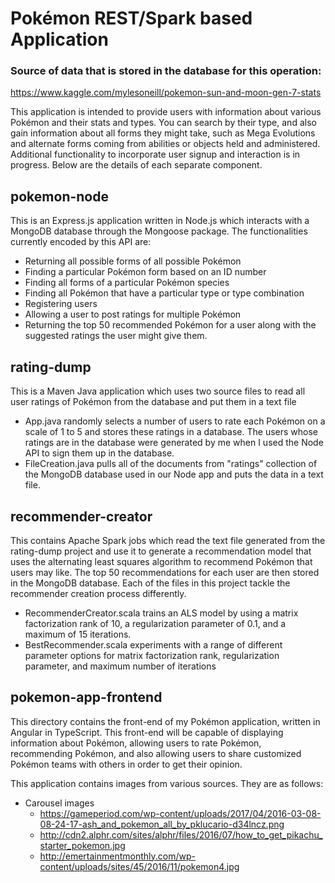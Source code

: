# Pokémon REST/Spark based Application

### Source of data that is stored in the database for this operation:
https://www.kaggle.com/mylesoneill/pokemon-sun-and-moon-gen-7-stats

This application is intended to provide users with information about various Pokémon and their stats and types. You can search by their type, and also gain information about all forms they might take, such as Mega Evolutions and alternate forms coming from abilities or objects held and administered. Additional functionality to incorporate user signup and interaction is in progress. Below are the details of each separate component.

## pokemon-node
This is an Express.js application written in Node.js which interacts with a MongoDB database through the Mongoose package. The functionalities currently encoded by this API are:
* Returning all possible forms of all possible Pokémon
* Finding a particular Pokémon form based on an ID number
* Finding all forms of a particular Pokémon species
* Finding all Pokémon that have a particular type or type combination
* Registering users
* Allowing a user to post ratings for multiple Pokémon
* Returning the top 50 recommended Pokémon for a user along with the suggested ratings the user might give them.

## rating-dump
This is a Maven Java application which uses two source files to read all user ratings of Pokémon from the database and put them in a text file
* App.java randomly selects a number of users to rate each Pokémon on a scale of 1 to 5 and stores these ratings in a database. The users whose ratings are in the database were generated by me when I used the Node API to sign them up in the database.
* FileCreation.java pulls all of the documents from "ratings" collection of the MongoDB database used in our Node app and puts the data in a text file.

## recommender-creator
This contains Apache Spark jobs which read the text file generated from the rating-dump project and use it to generate a recommendation model that uses the alternating least squares algorithm to recommend Pokémon that users may like. The top 50 recommendations for each user are then stored in the MongoDB database. Each of the files in this project tackle the recommender creation process differently.
* RecommenderCreator.scala trains an ALS model by using a matrix factorization rank of 10, a regularization parameter of 0.1, and a maximum of 15 iterations.
* BestRecommender.scala experiments with a range of different parameter options for matrix factorization rank, regularization parameter, and maximum number of iterations

## pokemon-app-frontend
This directory contains the front-end of my Pokémon application, written in Angular in TypeScript. This front-end will be capable of displaying information about Pokémon, allowing users to rate Pokémon, recommending Pokémon, and also allowing users to share customized Pokémon teams with others in order to get their opinion.

This application contains images from various sources. They are as follows:
* Carousel images
    * https://gameperiod.com/wp-content/uploads/2017/04/2016-03-08-08-24-17-ash_and_pokemon_all_by_pklucario-d34lncz.png
    * http://cdn2.alphr.com/sites/alphr/files/2016/07/how_to_get_pikachu_starter_pokemon.jpg
    * http://emertainmentmonthly.com/wp-content/uploads/sites/45/2016/11/pokemon4.jpg
